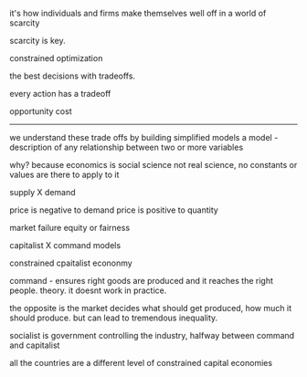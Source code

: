 it's how individuals and firms make themselves well off in a world of scarcity

scarcity is key.

constrained optimization

the best decisions with tradeoffs.

every action has a tradeoff

opportunity cost

---

we understand these trade offs by building simplified models
a model - description of any relationship between two or more variables

why? because economics is social science not real science, no constants or values are there to apply to it


supply X demand

price is negative to demand
price is positive to quantity


market failure
equity or fairness

capitalist X command models

constrained cpaitalist econonmy

command - ensures right goods are produced and it reaches the right people. theory. it doesnt work in practice. 

the opposite is the market decides what should get produced, how much it should produce. but can lead to tremendous inequality.



socialist is government controlling the industry, halfway between command and capitalist

all the countries are a different level of constrained capital economies